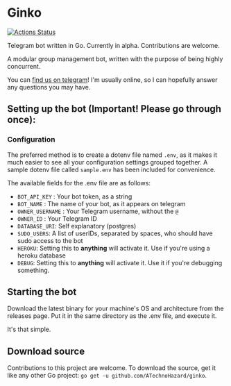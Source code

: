 # Ginko
[![Actions Status](https://github.com/ATechnoHazard/ginko/workflows/CI/badge.svg)](https://github.com/ATechnoHazard/ginko/actions)

Telegram bot written in Go. Currently in alpha. Contributions are welcome.

A modular group management bot, written with the purpose of being highly concurrent.

You can [find us on telegram](https://t.me/gobotsupport)! I'm usually online, so I can hopefully answer any questions you may have.



## Setting up the bot (Important! Please go through once):

### Configuration
The preferred method is to create a dotenv file named `.env`, as it makes it much easier to see all your configuration settings grouped together. A sample dotenv file called `sample.env` has been included for convenience.

The available fields for the .env file are as follows:
* `BOT_API_KEY` :  Your bot token, as a string
* `BOT_NAME` : The name of your bot, as it appears on telegram
* `OWNER_USERNAME` : Your Telegram username, without the `@`
* `OWNER_ID` : Your Telegram ID
* `DATABASE_URI`: Self explanatory (postgres)
* `SUDO_USERS`: A list of userIDs, separated by spaces, who should have sudo access to the bot
* `HEROKU`: Setting this to **anything** will activate it. Use if you're using a heroku database
* `DEBUG`: Setting this to **anything** will activate it. Use it if you're debugging something.


## Starting the bot
Download the latest binary for your machine's OS and architecture from the releases page. Put it in the same directory as the .env file, and execute it.

It's that simple.

## Download source
Contributions to this project are welcome.
To download the source, get it like any other Go project:
 `go get -u github.com/ATechnoHazard/ginko`.
